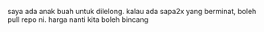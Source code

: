 saya ada anak buah untuk dilelong.
kalau ada sapa2x yang berminat, boleh pull repo ni.
harga nanti kita boleh bincang
